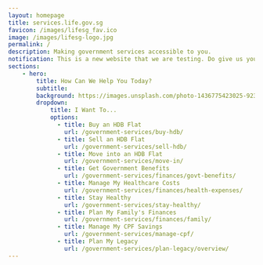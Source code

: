 ```yaml
---
layout: homepage
title: services.life.gov.sg
favicon: /images/lifesg_fav.ico
image: /images/lifesg-logo.jpg
permalink: /
description: Making government services accessible to you. 
notification: This is a new website that we are testing. Do give us your <a href="https://form.gov.sg/5ed0995e42ee5f00110e10cc" target="_blank"> feedback </a> to help us make it better.
sections:
    - hero:
        title: How Can We Help You Today?
        subtitle: 
        background: https://images.unsplash.com/photo-1436775423025-9233051c49d4?ixlib=rb-1.2.1&ixid=eyJhcHBfaWQiOjEyMDd9&auto=format&fit=crop&w=1567&q=80
        dropdown:
            title: I Want To...
            options:
              - title: Buy an HDB Flat
                url: /government-services/buy-hdb/
              - title: Sell an HDB Flat
                url: /government-services/sell-hdb/
              - title: Move into an HDB Flat
                url: /government-services/move-in/
              - title: Get Government Benefits
                url: /government-services/finances/govt-benefits/
              - title: Manage My Healthcare Costs
                url: /government-services/finances/health-expenses/
              - title: Stay Healthy
                url: /government-services/stay-healthy/
              - title: Plan My Family's Finances
                url: /government-services/finances/family/
              - title: Manage My CPF Savings 
                url: /government-services/manage-cpf/
              - title: Plan My Legacy
                url: /government-services/plan-legacy/overview/
---
```

<meta name="viewport" content="width=device-width, initial-scale=1.0">
